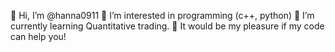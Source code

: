 👋 Hi, I’m @hanna0911
👀 I’m interested in programming (c++, python)
🌱 I’m currently learning Quantitative trading.
💞 It would be my pleasure if my code can help you!
